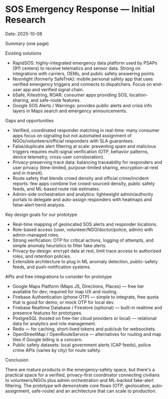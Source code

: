 # SOS Emergency Response — Initial Research

Date: 2025-10-08

Summary (one page)

Existing solutions
- RapidSOS: highly-integrated emergency data platform used by PSAPs (911 centers) to receive telematics and sensor data. Strong on integrations with carriers, OEMs, and public safety answering points.
- Noonlight (formerly SafeTrek): mobile personal safety app that uses verified emergency triggers and connects to dispatchers. Focus on end-user app and verified signal chain.
- bSafe, Kitestring, ROAR: consumer apps providing SOS, location-sharing, and safe-route features.
- Google SOS Alerts / Warnings: provides public alerts and crisis info layers in Maps search and emergency announcements.

Gaps and opportunities
- Verified, coordinated responder matching in real-time: many consumer apps focus on signaling but not automated assignment of NGOs/volunteers/official responders with SLA guarantees.
- False/duplicate alert filtering at scale: preventing spam and malicious triggers requires multi-signal verification (OTP, behavior patterns, device telemetry, cross-user corroboration).
- Privacy-preserving trace data: balancing traceability for responders and user privacy (time-limited, purpose-limited sharing, encryption-at-rest and in-transit).
- Route safety that blends crowd density and official crime/incident reports: few apps combine live crowd-sourced density, public safety feeds, and ML-based route risk estimates.
- Admin-side orchestration and analytics: lightweight admin/authority portals to delegate and auto-assign responders with heatmaps and false-alert trend analysis.

Key design goals for our prototype
- Real-time mapping of geolocated SOS alerts and responder locations.
- Role-based access (user, volunteer/NGO/doctor/police, admin) with admin-managed roles.
- Strong verification: OTP for critical actions, logging of attempts, and simple anomaly heuristics to filter fake alerts.
- Privacy-by-design: encrypt data at rest, limit trace access to authorized roles, and retention policies.
- Extensible architecture to plug in ML anomaly detection, public-safety feeds, and push-notification systems.

APIs and free integrations to consider for prototype
- Google Maps Platform (Maps JS, Directions, Places) — free tier available for dev; required for map UX and routing.
- Firebase Authentication (phone OTP) — simple to integrate, free quota that is good for demo; or mock OTP for local dev.
- Firebase Realtime Database / Firestore (optional) — built-in realtime and presence features for prototypes.
- PostgreSQL (hosted on free-tier cloud providers or local) — relational data for analytics and role management.
- Redis — for caching, short-lived tokens and pub/sub for websockets.
- OpenStreetMap / OpenRouteService — alternatives for routing and map tiles if Google billing is a concern.
- Public safety datasets: local government alerts (CAP feeds), police crime APIs (varies by city) for route safety.

Conclusion

There are mature products in the emergency-safety space, but there's a practical space for a verified, privacy-first coordinator connecting civilians to volunteers/NGOs plus admin orchestration and ML-backed fake-alert filtering. The prototype will demonstrate core flows (OTP, geolocation, auto-assignment, safe-route) and an architecture that can scale to production.
